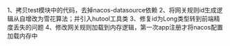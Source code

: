 1、拷贝test模块中的代码，去掉nacos-datasource依赖<scope/>
2、将网关规则id生成逻辑从自增改为雪花算法；并引入hutool工具类
3、修复id为Long类型转到前端精度丢失的问题
4、修改网关规则加载到内存逻辑，第一次app注册才将nacos配置加载内存中
